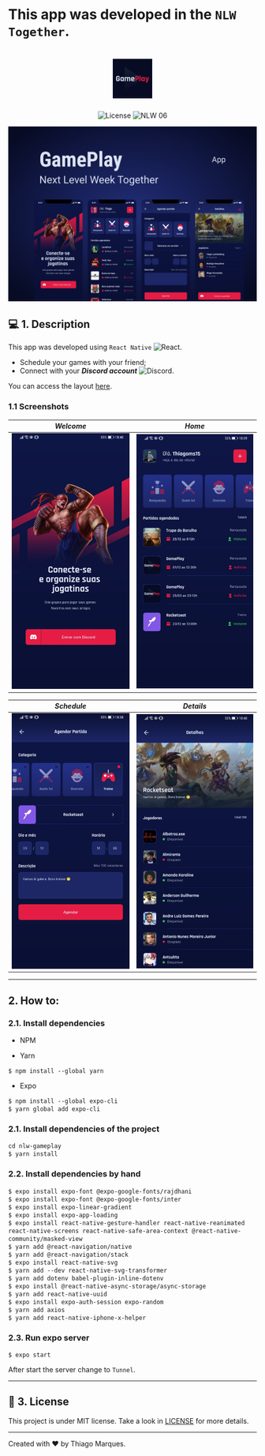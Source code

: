 # This app was developed in the `NLW Together`.

<h1 align="center">
  <img alt="GamePlay" height="80" title="Plant Manager" src="./assets/icon.png" />
</h1>

<p align="center">
  <img alt="License" src="https://img.shields.io/static/v1?label=license&message=MIT&color=E51C44&labelColor=0A1033">

 <img src="https://img.shields.io/static/v1?label=NLW&message=06&color=E51C44&labelColor=0A1033" alt="NLW 06" />
</p>

![cover](./images/cover.png?style=flat)

## 💻 1. Description
This app was developed using `React Native` <img width="20" alt="React" src="https://reactnative.dev/img/header_logo.svg">.

- Schedule your games with your friend;
- Connect with your ***Discord account*** <img width="20" alt="Discord" src="https://d33wubrfki0l68.cloudfront.net/5be3f5f20eaa5a1ff1c9e4b2f58ea421c84c8106/7987e/img/showcase/discord.png">.



You can access the layout [here](https://www.figma.com/file/FlXZbqp1cPulpcWbQiJDF8/GamePlay---NLW-Together?node-id=58913%3A83).

### 1.1 Screenshots

| ***Welcome***  |  ***Home***  |
| ------------------- | ------------------- |
| <img width="250" alt="Welcome" src="./images/01.jpg">  |  <img width="250" alt="Home" src="./images/02.jpg">  |


| ***Schedule***  |  ***Details***  |
| ------------------- | ------------------- |
| <img width="250" alt="Schedule" src="./images/03.jpg"> | <img width="250" alt="Details" src="./images/04.jpg"> |


___
## 2. How to:

### 2.1. Install dependencies

* NPM

* Yarn

```
$ npm install --global yarn
```

* Expo
```
$ npm install --global expo-cli
$ yarn global add expo-cli
```

### 2.1. Install dependencies of the project
```
cd nlw-gameplay
$ yarn install
```

### 2.2. Install dependencies by hand

```
$ expo install expo-font @expo-google-fonts/rajdhani
$ expo install expo-font @expo-google-fonts/inter
$ expo install expo-linear-gradient
$ expo install expo-app-loading
$ expo install react-native-gesture-handler react-native-reanimated react-native-screens react-native-safe-area-context @react-native-community/masked-view
$ yarn add @react-navigation/native
$ yarn add @react-navigation/stack
$ expo install react-native-svg
$ yarn add --dev react-native-svg-transformer
$ yarn add dotenv babel-plugin-inline-dotenv
$ expo install @react-native-async-storage/async-storage
$ yarn add react-native-uuid
$ expo install expo-auth-session expo-random
$ yarn add axios
$ yarn add react-native-iphone-x-helper

```

### 2.3. Run expo server


```
$ expo start
```

After start the server change to `Tunnel`.

___

## 📄 3. License

This project is under MIT license. Take a look in [LICENSE](LICENSE) for more details.

___

Created with ❤️ by Thiago Marques.
